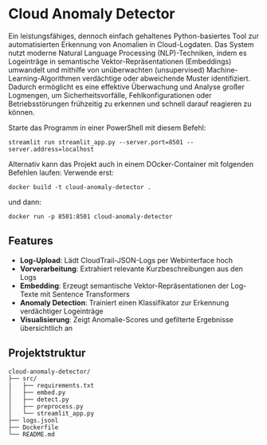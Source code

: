 # Cloud Anomaly Detector

Ein leistungsfähiges, dennoch einfach gehaltenes Python-basiertes Tool zur automatisierten Erkennung von Anomalien in Cloud-Logdaten. 
Das System nutzt moderne Natural Language Processing (NLP)-Techniken, indem es Logeinträge in semantische Vektor-Repräsentationen 
(Embeddings) umwandelt und mithilfe von unüberwachten (unsupervised) Machine-Learning-Algorithmen verdächtige oder abweichende Muster 
identifiziert. Dadurch ermöglicht es eine effektive Überwachung und Analyse großer Logmengen, um Sicherheitsvorfälle, 
Fehlkonfigurationen oder Betriebsstörungen frühzeitig zu erkennen und schnell darauf reagieren zu können.

Starte das Programm in einer PowerShell mit diesem Befehl:
```text
streamlit run streamlit_app.py --server.port=8501 --server.address=localhost
```

Alternativ kann das Projekt auch in einem DOcker-Container mit folgenden Befehlen laufen:
Verwende erst:
```text
docker build -t cloud-anomaly-detector .
```
und dann:
```text
docker run -p 8501:8501 cloud-anomaly-detector
```

## Features

- **Log-Upload**: Lädt CloudTrail-JSON-Logs per Webinterface hoch  
- **Vorverarbeitung**: Extrahiert relevante Kurzbeschreibungen aus den Logs  
- **Embedding**: Erzeugt semantische Vektor-Repräsentationen der Log-Texte mit Sentence Transformers  
- **Anomaly Detection**: Trainiert einen Klassifikator zur Erkennung verdächtiger Logeinträge  
- **Visualisierung**: Zeigt Anomalie-Scores und gefilterte Ergebnisse übersichtlich an  

## Projektstruktur

```text
cloud-anomaly-detector/
├── src/
|   ├── requirements.txt
│   ├── embed.py
│   ├── detect.py
│   ├── preprocess.py
│   └── streamlit_app.py
├── logs.jsonl
├── Dockerfile
└── README.md
